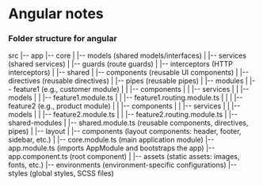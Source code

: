 # Angular notes

### Folder structure for angular


src
|-- app
    |-- core
    |   |-- models        (shared models/interfaces)
    |   |-- services      (shared services)
    |   |-- guards        (route guards)
    |   |-- interceptors  (HTTP interceptors)
    |
    |-- shared
    |   |-- components    (reusable UI components)
    |   |-- directives    (reusable directives)
    |   |-- pipes         (reusable pipes)
    |
    |-- modules
    |   |-- feature1      (e.g., customer module)
    |   |   |-- components
    |   |   |-- services
    |   |   |-- models
    |   |   |-- feature1.module.ts
    |   |   |-- feature1.routing.module.ts
    |   |
    |   |-- feature2      (e.g., product module)
    |   |   |-- components
    |   |   |-- services
    |   |   |-- models
    |   |   |-- feature2.module.ts
    |   |   |-- feature2.routing.module.ts
    |
    |-- shared-modules
    |   |-- shared.module.ts     (reusable components, directives, pipes)
    |
    |-- layout
    |   |-- components    (layout components: header, footer, sidebar, etc.)
    |
    |-- core.module.ts    (main application module)
    |-- app.module.ts     (imports AppModule and bootstraps the app)
    |-- app.component.ts  (root component)
|
|-- assets                (static assets: images, fonts, etc.)
|-- environments          (environment-specific configurations)
|-- styles                (global styles, SCSS files)
